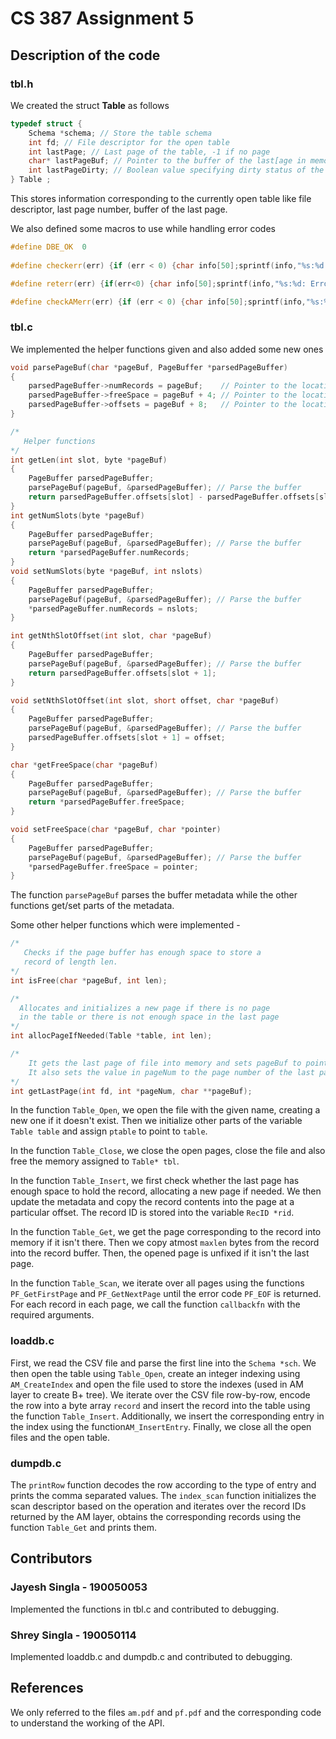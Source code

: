 # CS 387 Assignment 5

## Description of the code

### tbl.h
We created the struct **Table** as follows

```c
typedef struct {
    Schema *schema; // Store the table schema
    int fd; // File descriptor for the open table
    int lastPage; // Last page of the table, -1 if no page
    char* lastPageBuf; // Pointer to the buffer of the last[age in memory
    int lastPageDirty; // Boolean value specifying dirty status of the last page
} Table ;
```
This stores information corresponding to the currently open table like file descriptor, last page number, buffer of the last page.

We also defined some macros to use while handling error codes

```c++
#define DBE_OK  0
 
#define checkerr(err) {if (err < 0) {char info[50];sprintf(info,"%s:%d: Error in %s ",__FILE__,__LINE__,__func__);PF_PrintError(info); exit(EXIT_FAILURE);}}

#define reterr(err) {if(err<0) {char info[50];sprintf(info,"%s:%d: Error in %s\n\t",__FILE__,__LINE__,__func__);PF_PrintError(info); return err;}}

#define checkAMerr(err) {if (err < 0) {char info[50];sprintf(info,"%s:%d: Error in %s\n\t",__FILE__,__LINE__,__func__);AM_PrintError(info); exit(EXIT_FAILURE);}}
```

### tbl.c
We implemented the helper functions given and also added some new ones

```c
void parsePageBuf(char *pageBuf, PageBuffer *parsedPageBuffer)
{
    parsedPageBuffer->numRecords = pageBuf;    // Pointer to the location where number of records are stored
    parsedPageBuffer->freeSpace = pageBuf + 4; // Pointer to the location where free space starts
    parsedPageBuffer->offsets = pageBuf + 8;   // Pointer to the location where offsets array starts
}

/*
   Helper functions
*/
int getLen(int slot, byte *pageBuf)
{
    PageBuffer parsedPageBuffer;
    parsePageBuf(pageBuf, &parsedPageBuffer); // Parse the buffer
    return parsedPageBuffer.offsets[slot] - parsedPageBuffer.offsets[slot + 1];
}
int getNumSlots(byte *pageBuf)
{
    PageBuffer parsedPageBuffer;
    parsePageBuf(pageBuf, &parsedPageBuffer); // Parse the buffer
    return *parsedPageBuffer.numRecords;
}
void setNumSlots(byte *pageBuf, int nslots)
{
    PageBuffer parsedPageBuffer;
    parsePageBuf(pageBuf, &parsedPageBuffer); // Parse the buffer
    *parsedPageBuffer.numRecords = nslots;
}

int getNthSlotOffset(int slot, char *pageBuf)
{
    PageBuffer parsedPageBuffer;
    parsePageBuf(pageBuf, &parsedPageBuffer); // Parse the buffer
    return parsedPageBuffer.offsets[slot + 1];
}

void setNthSlotOffset(int slot, short offset, char *pageBuf)
{
    PageBuffer parsedPageBuffer;
    parsePageBuf(pageBuf, &parsedPageBuffer); // Parse the buffer
    parsedPageBuffer.offsets[slot + 1] = offset;
}

char *getFreeSpace(char *pageBuf)
{
    PageBuffer parsedPageBuffer;
    parsePageBuf(pageBuf, &parsedPageBuffer); // Parse the buffer
    return *parsedPageBuffer.freeSpace;
}

void setFreeSpace(char *pageBuf, char *pointer)
{
    PageBuffer parsedPageBuffer;
    parsePageBuf(pageBuf, &parsedPageBuffer); // Parse the buffer
    *parsedPageBuffer.freeSpace = pointer;
}
```

The function ```parsePageBuf``` parses the buffer metadata while the other functions get/set parts of the metadata.

Some other helper functions which were implemented - 

```c
/*
   Checks if the page buffer has enough space to store a
   record of length len.
*/
int isFree(char *pageBuf, int len);

/*
  Allocates and initializes a new page if there is no page
  in the table or there is not enough space in the last page
*/
int allocPageIfNeeded(Table *table, int len);

/*
    It gets the last page of file into memory and sets pageBuf to point to it.
    It also sets the value in pageNum to the page number of the last page.
*/
int getLastPage(int fd, int *pageNum, char **pageBuf);
```

In the function ```Table_Open```, we open the file with the given name, creating a new one if it doesn't exist. Then we initialize other parts of the variable ```Table table``` and assign ```ptable``` to point to ```table```.

In the function ```Table_Close```, we close the open pages, close the file and also free the memory assigned to ```Table* tbl```.

In the function ```Table_Insert```, we first check whether the last page has enough space to hold the record, allocating a new page if needed. We then update the metadata and copy the record contents into the page at a particular offset. The record ID is stored into the variable ```RecID *rid```.

In the function ```Table_Get```, we get the page corresponding to the record into memory if it isn't there. Then we copy atmost ```maxlen``` bytes from the record into the record buffer. Then, the opened page is unfixed if it isn't the last page.

In the function ```Table_Scan```, we iterate over all pages using the functions ```PF_GetFirstPage``` and ```PF_GetNextPage``` until the error code ```PF_EOF``` is returned. For each record in each page, we call the function ```callbackfn``` with the required arguments.

### loaddb.c
First, we read the CSV file and parse the first line into the ```Schema *sch```.
We then open the table using ```Table_Open```, create an integer indexing using ```AM_CreateIndex``` and open the file used to store the indexes (used in AM layer to create B+ tree).
We iterate over the CSV file row-by-row, encode the row into a byte array ```record``` and insert the record into the table using the function ```Table_Insert```. Additionally, we insert the corresponding entry in the index using the function```AM_InsertEntry```. 
Finally, we close all the open files and the open table.

### dumpdb.c
The ```printRow``` function decodes the row according to the type of entry and prints the comma separated values.
The ```index_scan``` function initializes the scan descriptor based on the operation and iterates over the record IDs returned by the AM layer, obtains the corresponding records using the function ```Table_Get``` and prints them.

## Contributors

### Jayesh Singla - 190050053
Implemented the functions in tbl.c and contributed to debugging.

### Shrey Singla - 190050114
Implemented loaddb.c and dumpdb.c and contributed to debugging.

## References

We only referred to the files ```am.pdf``` and ```pf.pdf``` and the corresponding code to understand the working of the API.